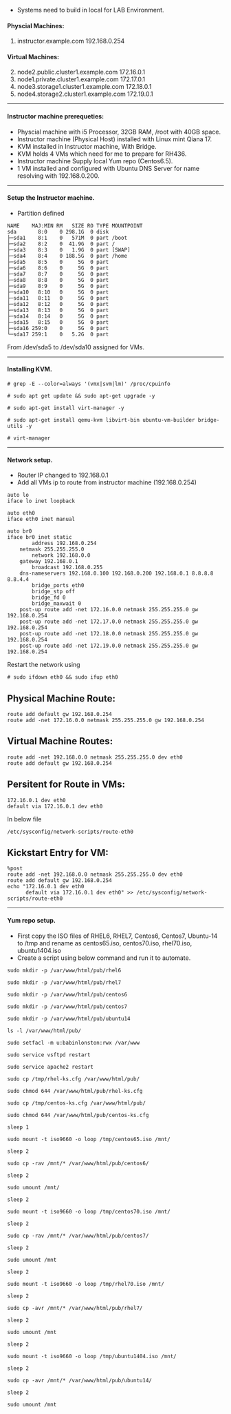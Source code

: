 * Systems need to build in local for LAB Environment.

#### Physcial Machines:

1. instructor.example.com               192.168.0.254

#### Virtual Machines:

2. node2.public.cluster1.example.com	172.16.0.1
3. node1.private.cluster1.example.com	172.17.0.1
4. node3.storage1.cluster1.example.com	172.18.0.1
5. node4.storage2.cluster1.example.com	172.19.0.1

---------------------------------------------------------

#### Instructor machine prerequeties:

* Physcial machine with i5 Processor, 32GB RAM, /root with 40GB space.
* Instructor machine (Physical Host) installed with Linux mint Qiana 17.
* KVM installed in Instructor machine, With Bridge.
* KVM holds 4 VMs which need for me to prepare for RH436.
* Instructor machine Supply local Yum repo (Centos6.5).
* 1 VM installed and configured with Ubuntu DNS Server for name resolving with 192.168.0.200.

---------------------------------------------------------

#### Setup the Instructor machine.

* Partition defined

```
NAME    MAJ:MIN RM   SIZE RO TYPE MOUNTPOINT
sda       8:0    0 298.1G  0 disk 
├─sda1    8:1    0   571M  0 part /boot
├─sda2    8:2    0  41.9G  0 part /
├─sda3    8:3    0   1.9G  0 part [SWAP]
├─sda4    8:4    0 188.5G  0 part /home
├─sda5    8:5    0     5G  0 part 
├─sda6    8:6    0     5G  0 part 
├─sda7    8:7    0     5G  0 part 
├─sda8    8:8    0     5G  0 part 
├─sda9    8:9    0     5G  0 part 
├─sda10   8:10   0     5G  0 part 
├─sda11   8:11   0     5G  0 part 
├─sda12   8:12   0     5G  0 part 
├─sda13   8:13   0     5G  0 part 
├─sda14   8:14   0     5G  0 part 
├─sda15   8:15   0     5G  0 part 
├─sda16 259:0    0     5G  0 part 
└─sda17 259:1    0   5.2G  0 part
```

From /dev/sda5 to /dev/sda10 assigned for VMs.

---------------------------------------------------------

#### Installing KVM.

```
# grep -E --color=always '(vmx|svm|lm)' /proc/cpuinfo

# sudo apt get update && sudo apt-get upgrade -y 

# sudo apt-get install virt-manager -y

# sudo apt-get install qemu-kvm libvirt-bin ubuntu-vm-builder bridge-utils -y

# virt-manager
```

---------------------------------------------------------

#### Network setup.


* Router IP changed to 192.168.0.1
* Add all VMs ip to route from instructor machine (192.168.0.254)

```
auto lo
iface lo inet loopback

auto eth0
iface eth0 inet manual

auto br0
iface br0 inet static
        address 192.168.0.254
	netmask 255.255.255.0
        network 192.168.0.0
	gateway 192.168.0.1
        broadcast 192.168.0.255
	dns-nameservers 192.168.0.100 192.168.0.200 192.168.0.1 8.8.8.8 8.8.4.4
        bridge_ports eth0
        bridge_stp off
        bridge_fd 0
        bridge_maxwait 0
	post-up route add -net 172.16.0.0 netmask 255.255.255.0 gw 192.168.0.254
	post-up route add -net 172.17.0.0 netmask 255.255.255.0 gw 192.168.0.254
	post-up route add -net 172.18.0.0 netmask 255.255.255.0 gw 192.168.0.254
	post-up route add -net 172.19.0.0 netmask 255.255.255.0 gw 192.168.0.254
```

Restart the network using 


```
# sudo ifdown eth0 && sudo ifup eth0
```

Physical Machine Route:
----------------------

```
route add default gw 192.168.0.254
route add -net 172.16.0.0 netmask 255.255.255.0 gw 192.168.0.254
```

Virtual Machine Routes:
-----------------------

```
route add -net 192.168.0.0 netmask 255.255.255.0 dev eth0
route add default gw 192.168.0.254
```

Persitent for Route in VMs:
-----------------------

```
172.16.0.1 dev eth0
default via 172.16.0.1 dev eth0
```

In below file

```
/etc/sysconfig/network-scripts/route-eth0 
```

Kickstart Entry for VM:
----------------------

```
%post
route add -net 192.168.0.0 netmask 255.255.255.0 dev eth0
route add default gw 192.168.0.254
echo "172.16.0.1 dev eth0
      default via 172.16.0.1 dev eth0" >> /etc/sysconfig/network-scripts/route-eth0 
```

---------------------------------------------------------

#### Yum repo setup.


* First copy the ISO files of RHEL6, RHEL7, Centos6, Centos7, Ubuntu-14 to /tmp and rename as centos65.iso, centos70.iso, rhel70.iso, ubuntu1404.iso
* Create a script using below command and run it to automate.


```
sudo mkdir -p /var/www/html/pub/rhel6

sudo mkdir -p /var/www/html/pub/rhel7

sudo mkdir -p /var/www/html/pub/centos6

sudo mkdir -p /var/www/html/pub/centos7

sudo mkdir -p /var/www/html/pub/ubuntu14

ls -l /var/www/html/pub/

sudo setfacl -m u:babinlonston:rwx /var/www

sudo service vsftpd restart

sudo service apache2 restart

sudo cp /tmp/rhel-ks.cfg /var/www/html/pub/

sudo chmod 644 /var/www/html/pub/rhel-ks.cfg

sudo cp /tmp/centos-ks.cfg /var/www/html/pub/

sudo chmod 644 /var/www/html/pub/centos-ks.cfg

sleep 1
 
sudo mount -t iso9660 -o loop /tmp/centos65.iso /mnt/

sleep 2

sudo cp -rav /mnt/* /var/www/html/pub/centos6/

sleep 2

sudo umount /mnt/

sleep 2

sudo mount -t iso9660 -o loop /tmp/centos70.iso /mnt/

sleep 2

sudo cp -rav /mnt/* /var/www/html/pub/centos7/

sleep 2

sudo umount /mnt

sleep 2

sudo mount -t iso9660 -o loop /tmp/rhel70.iso /mnt/

sleep 2

sudo cp -avr /mnt/* /var/www/html/pub/rhel7/

sleep 2

sudo umount /mnt

sleep 2

sudo mount -t iso9660 -o loop /tmp/ubuntu1404.iso /mnt/

sleep 2

sudo cp -avr /mnt/* /var/www/html/pub/ubuntu14/

sleep 2

sudo umount /mnt
```
